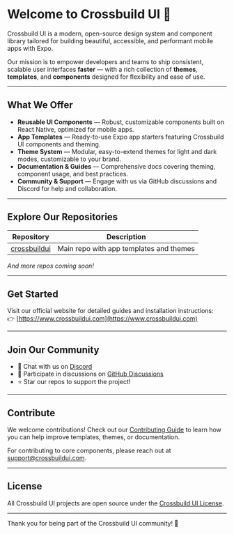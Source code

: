 # Welcome to Crossbuild UI 🚀

Crossbuild UI is a modern, open-source design system and component library tailored for building beautiful, accessible, and performant mobile apps with Expo.

Our mission is to empower developers and teams to ship consistent, scalable user interfaces **faster** — with a rich collection of **themes**, **templates**, and **components** designed for flexibility and ease of use.

---

## What We Offer

- **Reusable UI Components** — Robust, customizable components built on React Native, optimized for mobile apps.
- **App Templates** — Ready-to-use Expo app starters featuring Crossbuild UI components and theming.
- **Theme System** — Modular, easy-to-extend themes for light and dark modes, customizable to your brand.
- **Documentation & Guides** — Comprehensive docs covering theming, component usage, and best practices.
- **Community & Support** — Engage with us via GitHub discussions and Discord for help and collaboration.

---

## Explore Our Repositories

| Repository               | Description                                      |
| ----------------------- | ------------------------------------------------|
| [crossbuildui](https://github.com/crossbuildui/crossbuildui)  | Main repo with app templates and themes           |

*And more repos coming soon!*

---

## Get Started

Visit our official website for detailed guides and installation instructions:  
👉 [https://www.crossbuildui.com](https://www.crossbuildui.com)

---

## Join Our Community

- 💬 Chat with us on [Discord](https://discord.gg/UNFyAjsp)  
- 🤝 Participate in discussions on [GitHub Discussions](https://github.com/crossbuildui/crossbuildui/discussions)  
- ⭐ Star our repos to support the project!

---

## Contribute

We welcome contributions! Check out our [Contributing Guide](https://github.com/crossbuildui/crossbuildui/blob/main/CONTRIBUTING.md) to learn how you can help improve templates, themes, or documentation.

For contributing to core components, please reach out at [support@crossbuildui.com](mailto:support@crossbuildui.com).

---

## License

All Crossbuild UI projects are open source under the [Crossbuild UI License](https://github.com/crossbuildui/crossbuildui/blob/main/LICENSE).

---

Thank you for being part of the Crossbuild UI community! 🚀
